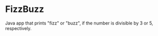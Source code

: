 # FizzBuzz
 Java app that prints "fizz" or "buzz", if the number is divisible by 3 or 5, respectively.
